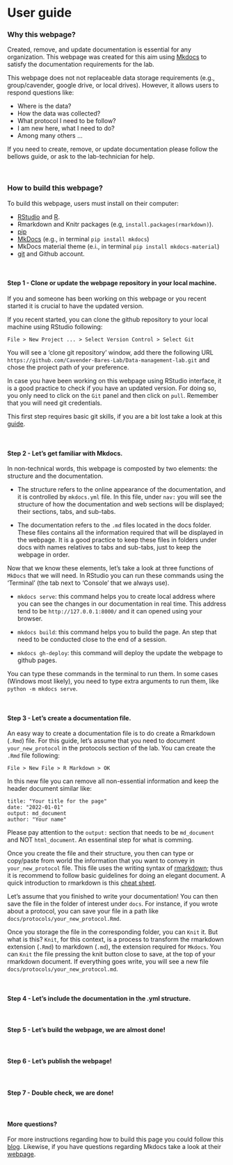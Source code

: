 # User guide

### Why this webpage?

Created, remove, and update documentation is essential for any
organization. This webpage was created for this aim using
[Mkdocs](https://www.mkdocs.org/) to satisfy the documentation
requirements for the lab.

This webpage does not not replaceable data storage requirements (e.g.,
group/cavender, google drive, or local drives). However, it allows users
to respond questions like:

-   Where is the data?
-   How the data was collected?
-   What protocol I need to be follow?
-   I am new here, what I need to do?
-   Among many others …

If you need to create, remove, or update documentation please follow the
bellows guide, or ask to the lab-technician for help.

<br>

### How to build this webpage?

To build this webpage, users must install on their computer:

-   [RStudio](https://www.rstudio.com/products/rstudio/download/) and
    [R](https://www.r-project.org/).
-   Rmarkdown and Knitr packages (e.g, `install.packages(rmarkdown)`).
-   [pip](https://pip.pypa.io/en/stable/cli/pip_install/)
-   [MkDocs](https://www.mkdocs.org/) (e.g., in terminal
    `pip install mkdocs`)
-   MkDocs material theme (e.i., in terminal
    `pip install mkdocs-material`)
-   [git](https://git-scm.com/downloads) and Github account.

<br>

#### Step 1 - Clone or update the webpage repository in your local machine.

If you and someone has been working on this webpage or you recent
started it is crucial to have the updated version.

If you recent started, you can clone the github repository to your local
machine using RStudio following:

    File > New Project ... > Select Version Control > Select Git 

You will see a ‘clone git repository’ window, add there the following
URL `https://github.com/Cavender-Bares-Lab/Data-management-lab.git` and
chose the project path of your preference.

In case you have been working on this webpage using RStudio interface,
it is a good practice to check if you have an updated version. For doing
so, you only need to click on the `Git` panel and then click on `pull`.
Remember that you will need git credentials.

This first step requires basic git skills, if you are a bit lost take a
look at this
[guide](https://www.geo.uzh.ch/microsite/reproducible_research/post/rr-rstudio-git/).

<br>

#### Step 2 - Let’s get familiar with Mkdocs.

In non-technical words, this webpage is composted by two elements: the
structure and the documentation.

-   The structure refers to the online appearance of the documentation,
    and it is controlled by `mkdocs.yml` file. In this file, under
    `nav:` you will see the structure of how the documentation and web
    sections will be displayed; their sections, tabs, and sub-tabs.

-   The documentation refers to the `.md` files located in the docs
    folder. These files contains all the information required that will
    be displayed in the webpage. It is a good practice to keep these
    files in folders under docs with names relatives to tabs and
    sub-tabs, just to keep the webpage in order.

Now that we know these elements, let’s take a look at three functions of
`MkDocs` that we will need. In RStudio you can run these commands using
the ‘Terminal’ (the tab next to ‘Console’ that we always use).

-   `mkdocs serve`: this command helps you to create local address where
    you can see the changes in our documentation in real time. This
    address tend to be `http://127.0.0.1:8000/` and it can opened using
    your browser.

-   `mkdocs build`: this command helps you to build the page. An step
    that need to be conducted close to the end of a session.

-   `mkdocs gh-deploy`: this command will deploy the update the webpage
    to github pages.

You can type these commands in the terminal to run them. In some cases
(Windows most likely), you need to type extra arguments to run them,
like `python -m mkdocs serve`.

<br>

#### Step 3 - Let’s create a documentation file.

An easy way to create a documentation file is to do create a Rmarkdown
(`.Rmd`) file. For this guide, let’s assume that you need to document
`your_new_protocol` in the protocols section of the lab. You can create
the `.Rmd` file following:

    File > New File > R Markdown > OK

In this new file you can remove all non-essential information and keep
the header document similar like:

    title: "Your title for the page"
    date: "2022-01-01"
    output: md_document
    author: "Your name"

Please pay attention to the `output:` section that needs to be
`md_document` and NOT `html_document`. An essentinal step for what is
comming.

Once you create the file and their structure, you then can type or
copy/paste from world the information that you want to convey in
`your_new_protocol` file. This file uses the writing syntax of
[rmarkdown](https://rmarkdown.rstudio.com/); thus it is recommend to
follow basic guidelines for doing an elegant document. A quick
introduction to rmarkdown is this [cheat
sheet](https://www.rstudio.com/wp-content/uploads/2015/02/rmarkdown-cheatsheet.pdf).

Let’s assume that you finished to write your documentation! You can then
save the file in the folder of interest under `docs`. For instance, if
you wrote about a protocol, you can save your file in a path like
`docs/protocols/your_new_protocol.Rmd`.

Once you storage the file in the corresponding folder, you can `Knit`
it. But what is this? `Knit`, for this context, is a process to
transform the rmarkdown extension (`.Rmd`) to markdown (`.md`), the
extension required for `Mkdocs`. You can `Knit` the file pressing the
knit button close to save, at the top of your rmarkdown document. If
everything goes write, you will see a new file
`docs/protocols/your_new_protocol.md`.

<br>

#### Step 4 - Let’s include the documentation in the .yml structure.

<br>

#### Step 5 - Let’s build the webpage, we are almost done!

<br>

#### Step 6 - Let’s publish the webpage!

<br>

#### Step 7 - Double check, we are done!

<br>

#### More questions?

For more instructions regarding how to build this page you could follow
this
[blog](https://ronnyhdez.github.io/blog/posts/2021-12-11-usingmkdocsrmd/).
Likewise, if you have questions regarding Mkdocs take a look at their
[webpage](https://www.mkdocs.org/).
